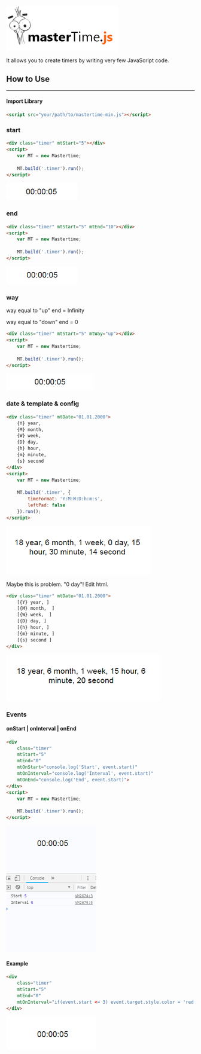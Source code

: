 [![mastertime](https://github.com/aykutkardas/mastertime/blob/master/mt-logo.jpg?raw=true)](https://github.com/aykutkardas/mastertime/)

It allows you to create timers by writing very few JavaScript code.

## How to Use
----
#### Import Library
````html
<script src="your/path/to/mastertime-min.js"></script>
````
### start
````html
<div class="timer" mtStart="5"></div>
<script>
    var MT = new Mastertime;

    MT.build('.timer').run();
</script>
````
![Example1](./images/example1.gif)

### end
````html
<div class="timer" mtStart="5" mtEnd="10"></div>
<script>
    var MT = new Mastertime;

    MT.build('.timer').run();
</script>
````
![Example2](./images/example2.gif)
### way
way equal to "up"   end = Infinity

way equal to "down" end = 0

````html
<div class="timer" mtStart="5" mtWay="up"></div>
<script>
    var MT = new Mastertime;

    MT.build('.timer').run();
</script>
````
![Example3](./images/example3.gif)

### date & template & config
````html
<div class="timer" mtDate="01.01.2000">
    {Y} year, 
    {M} month, 
    {W} week, 
    {D} day, 
    {h} hour, 
    {m} minute, 
    {s} second
</div>
<script>
    var MT = new Mastertime;

    MT.build('.timer', {
        timeFormat: 'Y:M:W:D:h:m:s',
        leftPad: false
    }).run();
</script>
````
![Example4](./images/example4.gif)

Maybe this is problem. "0 day"! Edit html.
````html
<div class="timer" mtDate="01.01.2000">
    [{Y} year, ]
    [{M} month,  ] 
    [{W} week,  ] 
    [{D} day, ]
    [{h} hour, ]
    [{m} minute, ]
    [{s} second ]
</div>
````
![Example5](./images/example5.gif)

### Events
#### onStart | onInterval | onEnd
````html
<div 
    class="timer" 
    mtStart="5" 
    mtEnd="0"
    mtOnStart="console.log('Start', event.start)"
    mtOnInterval="console.log('Interval', event.start)"
    mtOnEnd="console.log('End', event.start)">
</div>
<script>
    var MT = new Mastertime;

    MT.build('.timer').run();
</script>
````
![Example6](./images/example6.gif)

#### Example
````html
<div 
    class="timer" 
    mtStart="5" 
    mtEnd="0"
    mtOnInterval="if(event.start <= 3) event.target.style.color = 'red'">
</div>
````
![Example7](./images/example7.gif)